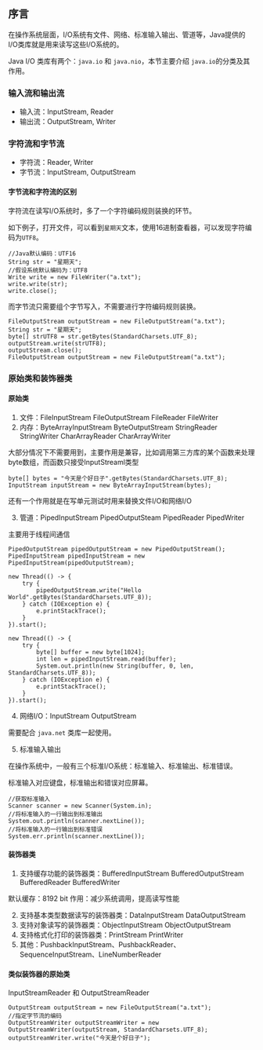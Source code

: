 ## 序言
在操作系统层面，I/O系统有文件、网络、标准输入输出、管道等，Java提供的I/O类库就是用来读写这些I/O系统的。

Java I/O 类库有两个：`java.io` 和 `java.nio`，本节主要介绍 `java.io`的分类及其作用。

### 输入流和输出流

- 输入流：InputStream, Reader
- 输出流：OutputStream, Writer

### 字符流和字节流

- 字符流：Reader, Writer
- 字节流：InputStream, OutputStream

#### 字节流和字符流的区别
字符流在读写I/O系统时，多了一个字符编码规则装换的环节。

如下例子，打开文件，可以看到`星期天`文本，使用16进制查看器，可以发现字符编码为`UTF8`。
```
//Java默认编码：UTF16
String str = "星期天";
//假设系统默认编码为：UTF8
Write write = new FileWriter("a.txt");
write.write(str);
write.close();
```
而字节流只需要组个字节写入，不需要进行字符编码规则装换。
```
FileOutputStream outputStream = new FileOutputStream("a.txt");
String str = "星期天";
byte[] strUTF8 = str.getBytes(StandardCharsets.UTF_8);
outputStream.write(strUTF8);
outputStream.close();
FileOutputStream outputStream = new FileOutputStream("a.txt");
```

### 原始类和装饰器类

#### 原始类

1) 文件：FileInputStream FileOutputStream FileReader FileWriter
2) 内存：ByteArrayInputStream ByteOutputStream StringReader StringWriter CharArrayReader CharArrayWriter

大部分情况下不需要用到，主要作用是兼容，比如调用第三方库的某个函数来处理byte数组，而函数只接受InputStreaml类型
```
byte[] bytes = "今天是个好日子".getBytes(StandardCharsets.UTF_8);
InputStream inputStream = new ByteArrayInputStream(bytes);
```
还有一个作用就是在写单元测试时用来替换文件I/O和网络I/O

3) 管道：PipedInputStream PipedOutputSteam PipedReader PipedWriter

主要用于线程间通信
```
PipedOutputStream pipedOutputStream = new PipedOutputStream();
PipedInputStream pipedInputStream = new PipedInputStream(pipedOutputStream);

new Thread(() -> {
    try {
        pipedOutputStream.write("Hello World".getBytes(StandardCharsets.UTF_8));
    } catch (IOException e) {
        e.printStackTrace();
    }
}).start();

new Thread(() -> {
    try {
        byte[] buffer = new byte[1024];
        int len = pipedInputStream.read(buffer);
        System.out.println(new String(buffer, 0, len, StandardCharsets.UTF_8));
    } catch (IOException e) {
        e.printStackTrace();
    }
}).start();
```

4) 网络I/O：InputStream OutputStream

需要配合 `java.net` 类库一起使用。

5) 标准输入输出

在操作系统中，一般有三个标准I/O系统：标准输入、标准输出、标准错误。

标准输入对应键盘，标准输出和错误对应屏幕。

```
//获取标准输入
Scanner scanner = new Scanner(System.in);
//将标准输入的一行输出到标准输出
System.out.println(scanner.nextLine());
//将标准输入的一行输出到标准错误
System.err.println(scanner.nextLine());
```

#### 装饰器类
1. 支持缓存功能的装饰器类：BufferedInputStream BufferedOutputStream BufferedReader BufferedWriter

默认缓存：8192 bit
作用：减少系统调用，提高读写性能

2. 支持基本类型数据读写的装饰器类：DataInputStream DataOutputStream
3. 支持对象读写的装饰器类：ObjectInputStream ObjectOutputStream
4. 支持格式化打印的装饰器类：PrintStream PrintWriter
5. 其他：PushbackInputStream、PushbackReader、SequenceInputStream、LineNumberReader

#### 类似装饰器的原始类
InputStreamReader 和 OutputStreamReader
```
OutputStream outputStream = new FileOutputStream("a.txt");
//指定字节流的编码
OutputStreamWriter outputStreamWriter = new OutputStreamWriter(outputStream, StandardCharsets.UTF_8);
outputStreamWriter.write("今天是个好日子");
```